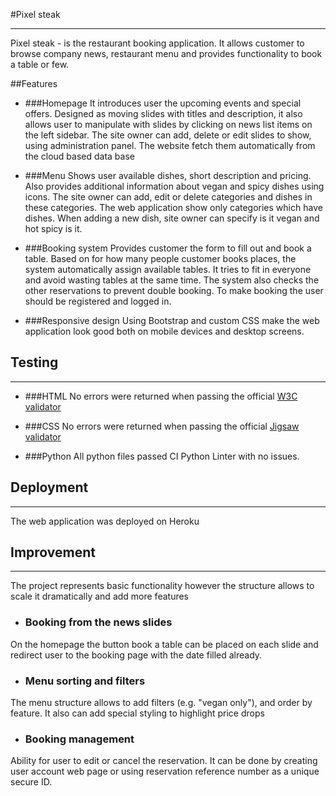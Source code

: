 #Pixel steak
<hr>
Pixel steak - is the restaurant booking application.
It allows customer to browse company news, restaurant menu
and provides functionality to book a table or few.

##Features

- ###Homepage
It introduces user the upcoming events and special offers.
Designed as moving slides with titles and description,
it also allows user to manipulate with slides by clicking on
news list items on the left sidebar.
The site owner can add, delete or edit slides to show,
using administration panel. The website fetch them automatically
from the cloud based data base


- ###Menu
Shows user available dishes, short description and pricing.
Also provides additional information about vegan and spicy
dishes using icons.
The site owner can add, edit or delete categories and dishes
in these categories. The web application show only categories
which have dishes. When adding a new dish, site owner can specify
is it vegan and hot spicy is it.

- ###Booking system
Provides customer the form to fill out and book a table.
Based on for how many people customer books places, the system 
automatically assign available tables. It tries to fit in everyone
and avoid wasting tables at the same time. The system also
checks the other reservations to prevent double booking.
To make booking the user should be registered and logged in.

- ###Responsive design
Using Bootstrap and custom CSS make the web application look good
both on mobile devices and desktop screens.

## Testing

<hr>

- ###HTML
No errors were returned when passing the official
[W3C validator](https://validator.w3.org/nu/?doc=https%3A%2F%2Fpixel-steak-5f7f6955f42e.herokuapp.com%2F)

- ###CSS
No errors were returned when passing the official
[Jigsaw validator](https://jigsaw.w3.org/css-validator/validator?uri=https%3A%2F%2Fpixel-steak-5f7f6955f42e.herokuapp.com%2F&profile=css3svg&usermedium=all&warning=1&vextwarning=&lang=ru)


- ###Python
All python files passed CI Python Linter with no issues.


## Deployment

<hr>

The web application was deployed on Heroku

## Improvement

<hr>
The project represents basic functionality however the structure
allows to scale it dramatically and add more features

- ### Booking from the news slides
On the homepage the button book a table can be placed on each
slide and redirect user to the booking page with the date filled
already. 

- ### Menu sorting and filters
The menu structure allows to add filters (e.g. "vegan only"), and
order by feature. It also can add special styling to highlight 
price drops

- ### Booking management
Ability for user to edit or cancel the reservation. It can be done
by creating user account web page or using reservation
reference number as a unique secure ID.